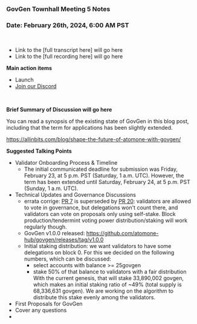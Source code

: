 ### **GovGen Townhall Meeting 5 Notes**

### Date: February 26th, 2024, 6:00 AM PST

<br> 

- Link to the [full transcript here] will go here
- Link to the [full recording here] will go here

**Main action items**

- Launch
- [Join our Discord](https://discord.gg/atomone)

<br> 

**Brief Summary of Discussion will go here**

You can read a synopsis of the existing state of GovGen in this blog post, including that the term for applications has been slightly extended. 

https://allinbits.com/blog/shape-the-future-of-atomone-with-govgen/

**Suggested Talking Points**
- Validator Onboarding Process & Timeline
  - The initial communicated deadline for submission was Friday, February 23, at 5 p.m. PST (Saturday, 1 a.m. UTC). However, the term has been extended until Saturday, February 24, at 5 p.m. PST (Sunday, 1 a.m. UTC). 
- Technical Updates and Governance Discussions
  - errata corrige: [PR 7](https://github.com/atomone-hub/govgen/issues/7) is superseded by [PR 20](https://github.com/atomone-hub/govgen/issues/20): validators are allowed to vote in governance, but delegations won't count there, and validators can vote on proposals only using self-stake. Block production/tendermint voting power distribution/staking will work regularly though.
  - GovGen v1.0.0 released: https://github.com/atomone-hub/govgen/releases/tag/v1.0.0
  - Initial staking distribution: we want validators to have some delegations on block 0. For this we decided on the following numbers, which can be discussed:
    - select accounts with balance >= 25govgen
    - stake 50% of that balance to validators with a fair distribution
    With the current genesis, that will stake 33,890,002 govgen, which makes an initial staking ratio of ~49% (total supply is 68,336,631 govgen). We are working on the algorithm to distribute this stake evenly among the validators.
- First Proposals for GovGen
- Cover any questions
- 
